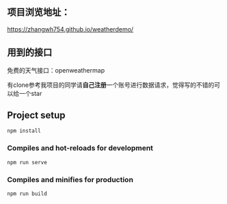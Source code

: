 ## 项目浏览地址：

https://zhangwh754.github.io/weatherdemo/



## 用到的接口

免费的天气接口：openweathermap

有clone参考我项目的同学请**自己注册**一个账号进行数据请求，觉得写的不错的可以给一个star


## Project setup
```
npm install
```

### Compiles and hot-reloads for development
```
npm run serve
```

### Compiles and minifies for production
```
npm run build
```
